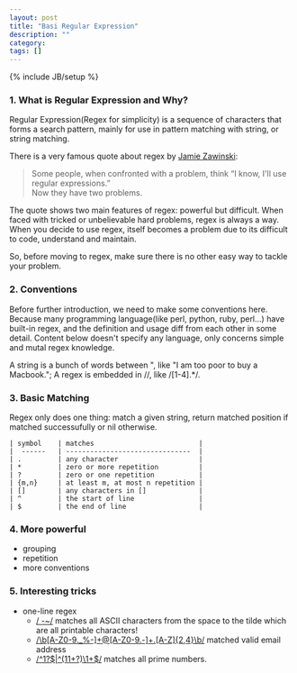 ```yaml
---
layout: post
title: "Basi Regular Expression"
description: ""
category: 
tags: []
---
```

{% include JB/setup %}

### 1.	What is Regular Expression and Why? 
Regular Expression(Regex for simplicity) is a sequence of characters that forms a search pattern, mainly for use in pattern matching with string, or string matching.

There is a very famous quote about regex by [Jamie Zawinski](http://www.jwz.org/):
> Some people, when confronted with a problem, 
> think “I know, I'll use regular expressions.”   
> Now they have two problems.

The quote shows two main features of regex: powerful but difficult. When faced with tricked or unbelievable hard problems, regex is always a way. When you decide to use regex, itself becomes a problem due to its difficult to code, understand and maintain.

So, before moving to regex, make sure there is no other easy way to tackle your problem. 

### 2.	Conventions
Before further introduction, we need to make some conventions here. Because many programming language(like perl, python, ruby, perl...) have built-in regex, and the definition and usage diff from each other in some detail. Content below doesn't specify any language, only concerns simple and mutal regex knowledge.

A string is a bunch of words between ", like "I am too poor to buy a Macbook."; A regex is embedded in //, like /[1-4].*/.

### 3.	Basic Matching
Regex only does one thing: match a given string, return matched position if matched successufully or nil otherwise.
  	
	| symbol	| matches                          |
	|  ------   | -------------------------------  |
	| .	        | any character                    |  
	| *	        | zero or more repetition          |  
	| ?	        | zero or one repetition           |
	| {m,n}	    | at least m, at most n repetition |  
	| []	    | any characters in []             |
	| ^         | the start of line                |
	| $         | the end of line                  |
  


### 4. More powerful
* grouping
* repetition
* more conventions


### 5. Interesting tricks
* one-line regex
	- [/ -~/](http://www.catonmat.net/blog/my-favorite-regex/) matches all ASCII characters from the space to the tilde which are all printable characters!
	- [/\b[A-Z0-9._%-]+@[A-Z0-9.-]+\.[A-Z]{2,4}\b/](http://www.regular-expressions.info/email.html) matched valid email address
	- [/^1?$|^(11+?)\1+$/](http://coolshell.cn/articles/2704.html) matches all prime numbers.

